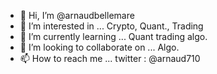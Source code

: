 - 👋 Hi, I’m @arnaudbellemare
- 👀 I’m interested in ... Crypto, Quant., Trading
- 🌱 I’m currently learning ... Quant trading algo.
- 💞️ I’m looking to collaborate on ... Algo.
- 📫 How to reach me ... twitter : @arnaud710
